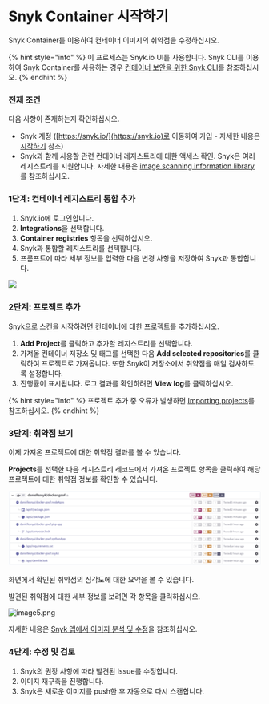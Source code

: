 # Snyk Container 시작하기

Snyk Container를 이용하여 컨테이너 이미지의 취약점을 수정하십시오.

{% hint style="info" %}
이 프로세스는 Snyk.io UI를 사용합니다. Snyk CLI를 이용하여 Snyk Container를 사용하는 경우 [컨테이너 보안을 위한 Snyk CLI](snyk-cli-for-container-security/)를 참조하십시오.
{% endhint %}

### 전제 조건

다음 사항이 존재하는지 확인하십시오.

* Snyk 계정 ([https://snyk.io/](https://snyk.io)로 이동하여 가입 - 자세한 내용은 [시작하기](../../getting-started/) 참조)
* Snyk과 함께 사용할 관련 컨테이너 레지스트리에 대한 액세스 확인. Snyk은 여러 레지스트리를 지원합니다. 자세한 내용은 [image scanning information library](image-scanning-library/)를 참조하십시오.

### 1단계: 컨테이너 레지스트리 통합 추가

1. Snyk.io에 로그인합니다.
2. **Integrations**을 선택합니다.
3. **Container registries** 항목을 선택하십시오.
4. Snyk과 통합할 레지스트리를 선택합니다.
5. 프롬프트에 따라 세부 정보를 입력한 다음 변경 사항을 저장하여 Snyk과 통합합니다.

![](../../.gitbook/assets/container-account-credentials.png)

### 2단계: 프로젝트 추가

Snyk으로 스캔을 시작하려면 컨테이너에 대한 프로젝트를 추가하십시오.

1. **Add Project**를 클릭하고 추가할 레지스트리를 선택합니다.
2. 가져올 컨테이너 저장소 및 태그를 선택한 다음 **Add selected repositories**를 클릭하여 프로젝트로 가져옵니다. 또한 Snyk이 저장소에서 취약점을 매일 검사하도록 설정합니다.
3. 진행률이 표시됩니다. 로그 결과를 확인하려면 **View log**를 클릭하십시오.

{% hint style="info" %}
프로젝트 추가 중 오류가 발생하면 [Importing projects](https://support.snyk.io/hc/en-us/sections/360000923478-Importing-projects)를 참조하십시오.
{% endhint %}

### 3단계: 취약점 보기

이제 가져온 프로젝트에 대한 취약점 결과를 볼 수 있습니다.

**Projects**를 선택한 다음 레지스트리 레코드에서 가져온 프로젝트 항목을 클릭하여 해당 프로젝트에 대한 취약점 정보를 확인할 수 있습니다.

![](<../../.gitbook/assets/mceclip2 (1) (1) (1) (3) (3) (4) (6) (1) (1) (1) (2).png>)

화면에서 확인된 취약점의 심각도에 대한 요약을 볼 수 있습니다.

발견된 취약점에 대한 세부 정보를 보려면 각 항목을 클릭하십시오.

![image5.png](../../.gitbook/assets/image5-1-.png)

자세한 내용은 [Snyk 앱에서 이미지 분석 및 수정](getting-around-the-snyk-container-ui/analysis-and-remediation-for-your-images-from-the-snyk-app.md)을 참조하십시오.

### 4단계: 수정 및 검토

1. Snyk의 권장 사항에 따라 발견된 Issue를 수정합니다.
2. 이미지 재구축을 진행합니다.
3. Snyk은 새로운 이미지를 push한 후 자동으로 다시 스캔합니다.
